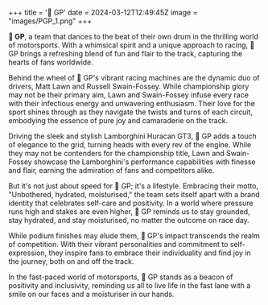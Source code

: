 +++
title = '🍤 GP'
date = 2024-03-12T12:49:45Z
image = "images/PGP_1.png" 
+++

**🍤 GP**, a team that dances to the beat of their own drum in the thrilling world of motorsports. With a whimsical spirit and a unique approach to racing, 🍤 GP brings a refreshing blend of fun and flair to the track, capturing the hearts of fans worldwide.
<!--more-->

Behind the wheel of 🍤 GP's vibrant racing machines are the dynamic duo of drivers, Matt Lawn and Russell Swain-Fossey. While championship glory may not be their primary aim, Lawn and Swain-Fossey infuse every race with their infectious energy and unwavering enthusiasm. Their love for the sport shines through as they navigate the twists and turns of each circuit, embodying the essence of pure joy and camaraderie on the track.

Driving the sleek and stylish Lamborghini Huracan GT3, 🍤 GP adds a touch of elegance to the grid, turning heads with every rev of the engine. While they may not be contenders for the championship title, Lawn and Swain-Fossey showcase the Lamborghini's performance capabilities with finesse and flair, earning the admiration of fans and competitors alike.

But it's not just about speed for 🍤 GP; it's a lifestyle. Embracing their motto, "Unbothered, hydrated, moisturised," the team sets itself apart with a brand identity that celebrates self-care and positivity. In a world where pressure runs high and stakes are even higher, 🍤 GP reminds us to stay grounded, stay hydrated, and stay moisturised, no matter the outcome on race day.

While podium finishes may elude them, 🍤 GP's impact transcends the realm of competition. With their vibrant personalities and commitment to self-expression, they inspire fans to embrace their individuality and find joy in the journey, both on and off the track.

In the fast-paced world of motorsports, 🍤 GP stands as a beacon of positivity and inclusivity, reminding us all to live life in the fast lane with a smile on our faces and a moisturiser in our hands.
